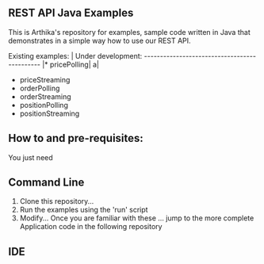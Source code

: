 ## REST API Java Examples
This is Arthika's repository for examples, sample code written in Java that demonstrates in a simple way how to use  our REST API.

Existing examples: | Under development:
_---------------------------------------------_
|* pricePolling| a|
* priceStreaming
* orderPolling
* orderStreaming
* positionPolling
* positionStreaming


## How to and pre-requisites:
You just need 

## Command Line
1. Clone this repository...
2. Run the examples using the 'run' script
3. Modify... Once you are familiar with these ... jump to the more complete Application code in the following repository

## IDE

